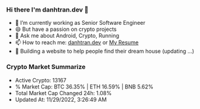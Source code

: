 ### Hi there I'm danhtran.dev 👋

- 🔭 I’m currently working as Senior Software Engineer
- 😄 But have a passion on crypto projects
- 💬 Ask me about Android, Crypto, Running 
- 📫 How to reach me: <a href="https://danhtran.dev" target="_blank">danhtran.dev</a> or <a href="Dan-Resume.pdf" target="_blank">My Resume</a>
- 🌱 Building a website to help people find their dream house (updating ...)

### Crypto Market Summarize
- Active Crypto: 13167
- % Market Cap: BTC 36.35% | ETH 16.59% | BNB 5.62%
- Total Market Cap Changed 24h: 1.08%
- Updated At: 11/29/2022, 3:26:49 AM
